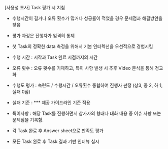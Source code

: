 [사용성 조사] Task 평가 시 지침


- 수행시간이 길거나 오류 횟수가 많거나 성공률이 적었을 경우 문제점과 해결방안을 찾음

- 평가 과정은 진행자가 엄격히 통제
- 첫 Task의 정확한 data 측정을 위해서 기본 인터렉션을 우선적으로 경험시킴

- 수행 시간 : 시작과 Task 완료 시점까지의 시간
- 오류 횟수 : 오류 횟수를 기재하고, 특이 사항 발생 시 추후 Video 분석을 통해 정교화
- 수행도 평가 : 숙련도 / 수행시간 / 오류횟수 종합하여 진행자 판정 (상3, 중 2, 하 1, 실패 0점)
- 실패 기준 : *** 제공 가이드라인 기준 적용
- 특이사항 : 해당 Task를 진행하면서 참가자의 형태나 대화 내용 중 이슈 사항 또는 문제점을 기록함. 
- 각 Task 완료 후 Answer sheet으로 만족도 평가
- 모든 Task 완료 후 Task 결과 기반 인터뷰 실시
